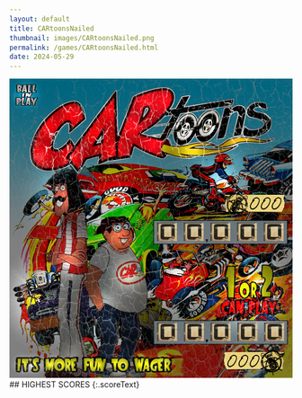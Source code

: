 ```yaml
---
layout: default
title: CARtoonsNailed
thumbnail: images/CARtoonsNailed.png
permalink: /games/CARtoonsNailed.html
date: 2024-05-29
---
```


<img src="../images/CARtoonsNailed.png" class="gameThumbnail img-fluid mx-auto align-middle">
## HIGHEST SCORES
{:.scoreText}

